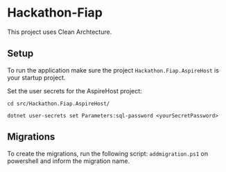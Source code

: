 # Hackathon-Fiap

This project uses Clean Archtecture.


## Setup

To run the application make sure the project `Hackathon.Fiap.AspireHost` is your startup project.

Set the user secrets for the AspireHost project:

```
cd src/Hackathon.Fiap.AspireHost/

dotnet user-secrets set Parameters:sql-password <yourSecretPassword>
```

## Migrations

To create the migrations, run the following script: `addmigration.ps1` on powershell and inform the migration name.